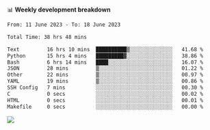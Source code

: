 📊 **Weekly development breakdown**
<!--START_SECTION:waka-->

```txt
From: 11 June 2023 - To: 18 June 2023

Total Time: 38 hrs 48 mins

Text         16 hrs 10 mins  ██████████▒░░░░░░░░░░░░░░   41.68 %
Python       15 hrs 4 mins   █████████▓░░░░░░░░░░░░░░░   38.86 %
Bash         6 hrs 14 mins   ████░░░░░░░░░░░░░░░░░░░░░   16.07 %
JSON         28 mins         ▒░░░░░░░░░░░░░░░░░░░░░░░░   01.22 %
Other        22 mins         ▒░░░░░░░░░░░░░░░░░░░░░░░░   00.97 %
YAML         19 mins         ▒░░░░░░░░░░░░░░░░░░░░░░░░   00.86 %
SSH Config   7 mins          ░░░░░░░░░░░░░░░░░░░░░░░░░   00.30 %
C            0 secs          ░░░░░░░░░░░░░░░░░░░░░░░░░   00.02 %
HTML         0 secs          ░░░░░░░░░░░░░░░░░░░░░░░░░   00.01 %
Makefile     0 secs          ░░░░░░░░░░░░░░░░░░░░░░░░░   00.00 %
```

<!--END_SECTION:waka-->
![](https://komarev.com/ghpvc/?username=callanwu)
